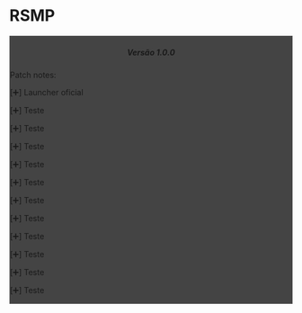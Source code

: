 # RSMP
<div style="background-color: #444;
    border: 1px solid #555;">
<h5 color="white" align="center">Versão 1.0.0</h5>
<p align="left">Patch notes:</p>
<p align="left">[➕] Launcher oficial</p>
<p align="left">[➕] Teste</p>
<p align="left">[➕] Teste</p>
<p align="left">[➕] Teste</p>
<p align="left">[➕] Teste</p>
<p align="left">[➕] Teste</p>
<p align="left">[➕] Teste</p>
<p align="left">[➕] Teste</p>
<p align="left">[➕] Teste</p>
<p align="left">[➕] Teste</p>
<p align="left">[➕] Teste</p>
<p align="left">[➕] Teste</p>
</div>
